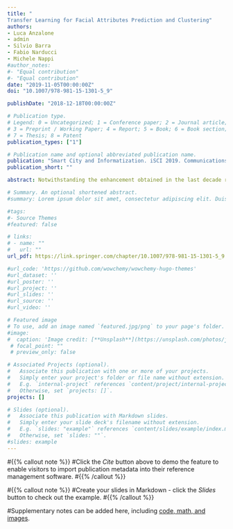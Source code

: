 ```yaml
---
title: "
Transfer Learning for Facial Attributes Prediction and Clustering"
authors:
- Luca Anzalone
- admin
- Silvio Barra
- Fabio Narducci
- Michele Nappi
#author_notes:
#- "Equal contribution"
#- "Equal contribution"
date: "2019-11-05T00:00:00Z"
doi: "10.1007/978-981-15-1301-5_9"

publishDate: "2018-12-18T00:00:00Z"

# Publication type.
# Legend: 0 = Uncategorized; 1 = Conference paper; 2 = Journal article;
# 3 = Preprint / Working Paper; 4 = Report; 5 = Book; 6 = Book section;
# 7 = Thesis; 8 = Patent
publication_types: ["1"]

# Publication name and optional abbreviated publication name.
publication: "Smart City and Informatization. iSCI 2019. Communications in Computer and Information Science, vol 1122. Springer, Singapore"
publication_short: ""

abstract: Notwithstanding the enhancement obtained in the last decade researches, the recognition of facial attributes is still today a trend. Besides the mere face recognition, the singular face features, like mouth, nose and hair, are considered as soft biometrics; these can be useful for human identification in cases the face is partially occluded, and only some regions are visible. In this paper we propose a model generated by transfer learning approach for the recognition of the face attributes. Also, an unsupervised clustering model is described, which is in charge of dividing and grouping faces based on their characteristics. Furthermore, we show how clusters can be evaluated by a compact summary of them, and how Deep Learning models should be properly trained for attribute prediction tasks.

# Summary. An optional shortened abstract.
#summary: Lorem ipsum dolor sit amet, consectetur adipiscing elit. Duis posuere tellus ac convallis placerat. Proin tincidunt magna sed ex sollicitudin condimentum.

#tags:
#- Source Themes
#featured: false

# links:
# - name: ""
#   url: ""
url_pdf: https://link.springer.com/chapter/10.1007/978-981-15-1301-5_9

#url_code: 'https://github.com/wowchemy/wowchemy-hugo-themes'
#url_dataset: ''
#url_poster: ''
#url_project: ''
#url_slides: ''
#url_source: ''
#url_video: ''

# Featured image
# To use, add an image named `featured.jpg/png` to your page's folder. 
#image:
#  caption: 'Image credit: [**Unsplash**](https://unsplash.com/photos/jdD8gXaTZsc)'
 # focal_point: ""
 # preview_only: false

# Associated Projects (optional).
#   Associate this publication with one or more of your projects.
#   Simply enter your project's folder or file name without extension.
#   E.g. `internal-project` references `content/project/internal-project/index.md`.
#   Otherwise, set `projects: []`.
projects: []

# Slides (optional).
#   Associate this publication with Markdown slides.
#   Simply enter your slide deck's filename without extension.
#   E.g. `slides: "example"` references `content/slides/example/index.md`.
#   Otherwise, set `slides: ""`.
#slides: example
---
```


#{{% callout note %}}
#Click the *Cite* button above to demo the feature to enable visitors to import publication metadata into their reference management software.
#{{% /callout %}}

#{{% callout note %}}
#Create your slides in Markdown - click the *Slides* button to check out the example.
#{{% /callout %}}

#Supplementary notes can be added here, including [code, math, and images](https://wowchemy.com/docs/writing-markdown-latex/).
